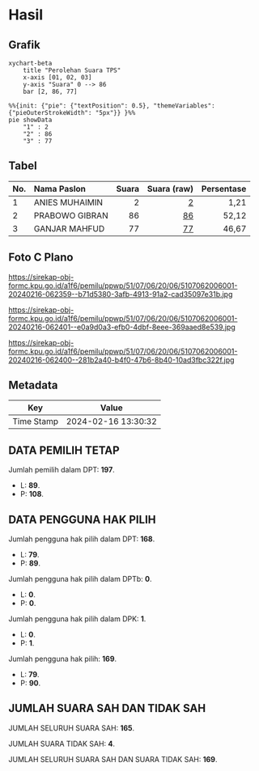 # Hasil

## Grafik

```mermaid
xychart-beta
    title "Perolehan Suara TPS"
    x-axis [01, 02, 03]
    y-axis "Suara" 0 --> 86
    bar [2, 86, 77]
```

```mermaid
%%{init: {"pie": {"textPosition": 0.5}, "themeVariables": {"pieOuterStrokeWidth": "5px"}} }%%
pie showData
    "1" : 2
    "2" : 86
    "3" : 77
```

## Tabel

| No. | Nama Paslon    | Suara | Suara (raw) | Persentase |
|:--- |:-------------- | -----:| -----------:| ----------:|
| 1   | ANIES MUHAIMIN | 2     | [2][p-1]    | 1,21       |
| 2   | PRABOWO GIBRAN | 86    | [86][p-2]   | 52,12      |
| 3   | GANJAR MAHFUD  | 77    | [77][p-3]   | 46,67      |


[p-1]: https://github.com/gigit-pemilu/pemilu-2024-51-bali/blob/main/pilpres/hitung-suara/sub/51-bali/sub/07-karangasem/sub/06-bebandem/sub/2006-bungaya-kangin/sub/001-tps/sub/paslon-1.txt
[p-2]: https://github.com/gigit-pemilu/pemilu-2024-51-bali/blob/main/pilpres/hitung-suara/sub/51-bali/sub/07-karangasem/sub/06-bebandem/sub/2006-bungaya-kangin/sub/001-tps/sub/paslon-2.txt
[p-3]: https://github.com/gigit-pemilu/pemilu-2024-51-bali/blob/main/pilpres/hitung-suara/sub/51-bali/sub/07-karangasem/sub/06-bebandem/sub/2006-bungaya-kangin/sub/001-tps/sub/paslon-3.txt

## Foto C Plano

https://sirekap-obj-formc.kpu.go.id/a1f6/pemilu/ppwp/51/07/06/20/06/5107062006001-20240216-062359--b71d5380-3afb-4913-91a2-cad35097e31b.jpg

https://sirekap-obj-formc.kpu.go.id/a1f6/pemilu/ppwp/51/07/06/20/06/5107062006001-20240216-062401--e0a9d0a3-efb0-4dbf-8eee-369aaed8e539.jpg

https://sirekap-obj-formc.kpu.go.id/a1f6/pemilu/ppwp/51/07/06/20/06/5107062006001-20240216-062400--281b2a40-b4f0-47b6-8b40-10ad3fbc322f.jpg


## Metadata

| Key        | Value               |
| ---------- | ------------------- |
| Time Stamp | 2024-02-16 13:30:32 |


## DATA PEMILIH TETAP

Jumlah pemilih dalam DPT: **197**.
 * L: **89**.
 * P: **108**.

## DATA PENGGUNA HAK PILIH

Jumlah pengguna hak pilih dalam DPT: **168**.
 * L: **79**.
 * P: **89**.

Jumlah pengguna hak pilih dalam DPTb: **0**.
 * L: **0**.
 * P: **0**.

Jumlah pengguna hak pilih dalam DPK: **1**.
 * L: **0**.
 * P: **1**.

Jumlah pengguna hak pilih: **169**.
 * L: **79**.
 * P: **90**.

## JUMLAH SUARA SAH DAN TIDAK SAH

JUMLAH SELURUH SUARA SAH: **165**.

JUMLAH SUARA TIDAK SAH: **4**.

JUMLAH SELURUH SUARA SAH DAN SUARA TIDAK SAH: **169**.


